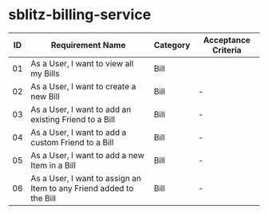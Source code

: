 # sblitz-billing-service
| ID  | Requirement Name                                                    | Category | Acceptance Criteria |
| --- | ------------------------------------------------------------------- | -------- | ------------------- |
| 01  | As a User, I want to view all my Bills                              | Bill   |                     |
| 02  | As a User, I want to create a new Bill                              | Bill    | -                   |
| 03  | As a User, I want to add an existing Friend to a Bill               | Bill    | -                   |
| 04  | As a User, I want to add a custom Friend to a Bill                  | Bill    | -                   |
| 05  | As a User, I want to add a new Item in a Bill                       | Bill    | -                   |
| 06  | As a User, I want to assign an Item to any Friend added to the Bill | Bill    | -                   |

